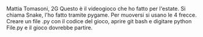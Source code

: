 Mattia Tomasoni, 2G
Questo è il videogioco che ho fatto per l'estate. 
Si chiama Snake, l'ho fatto tramite pygame.
Per muoversi si usano le 4 frecce. 
Creare un file .py con il codice del gioco, aprire git bash e digitare python File.py e il gioco dovrebbe partire.
